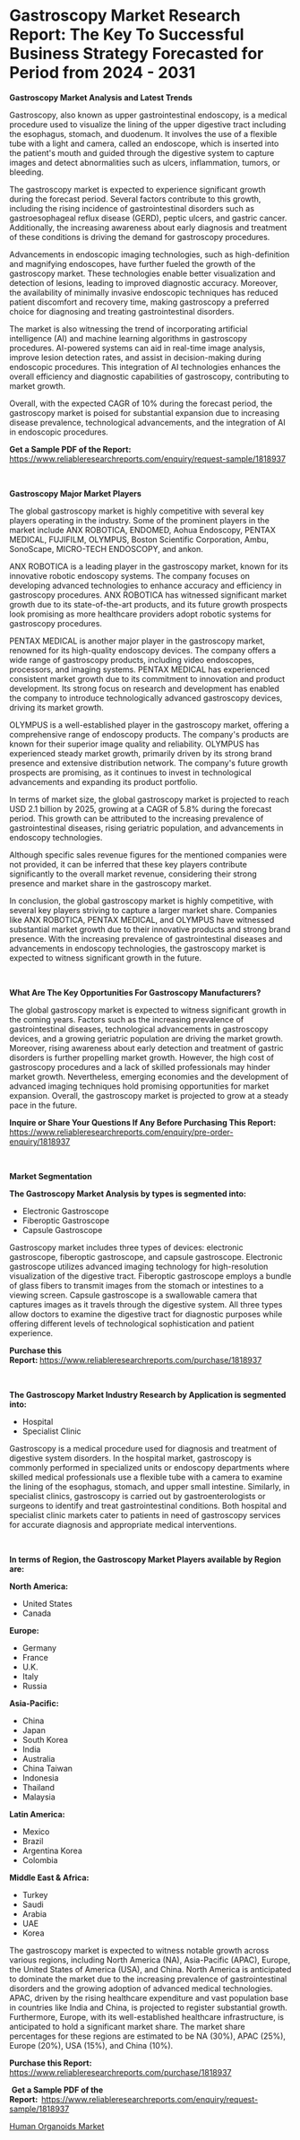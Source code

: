 <p><h1>Gastroscopy Market Research Report: The Key To Successful Business Strategy Forecasted for Period from 2024 - 2031</h1></p><p><strong>Gastroscopy Market Analysis and Latest Trends</strong></p>
<p><p>Gastroscopy, also known as upper gastrointestinal endoscopy, is a medical procedure used to visualize the lining of the upper digestive tract including the esophagus, stomach, and duodenum. It involves the use of a flexible tube with a light and camera, called an endoscope, which is inserted into the patient's mouth and guided through the digestive system to capture images and detect abnormalities such as ulcers, inflammation, tumors, or bleeding.</p><p>The gastroscopy market is expected to experience significant growth during the forecast period. Several factors contribute to this growth, including the rising incidence of gastrointestinal disorders such as gastroesophageal reflux disease (GERD), peptic ulcers, and gastric cancer. Additionally, the increasing awareness about early diagnosis and treatment of these conditions is driving the demand for gastroscopy procedures.</p><p>Advancements in endoscopic imaging technologies, such as high-definition and magnifying endoscopes, have further fueled the growth of the gastroscopy market. These technologies enable better visualization and detection of lesions, leading to improved diagnostic accuracy. Moreover, the availability of minimally invasive endoscopic techniques has reduced patient discomfort and recovery time, making gastroscopy a preferred choice for diagnosing and treating gastrointestinal disorders.</p><p>The market is also witnessing the trend of incorporating artificial intelligence (AI) and machine learning algorithms in gastroscopy procedures. AI-powered systems can aid in real-time image analysis, improve lesion detection rates, and assist in decision-making during endoscopic procedures. This integration of AI technologies enhances the overall efficiency and diagnostic capabilities of gastroscopy, contributing to market growth.</p><p>Overall, with the expected CAGR of 10% during the forecast period, the gastroscopy market is poised for substantial expansion due to increasing disease prevalence, technological advancements, and the integration of AI in endoscopic procedures.</p></p>
<p><strong>Get a Sample PDF of the Report:&nbsp;</strong> <a href="https://www.reliableresearchreports.com/enquiry/request-sample/1818937">https://www.reliableresearchreports.com/enquiry/request-sample/1818937</a></p>
<p>&nbsp;</p>
<p><strong>Gastroscopy Major Market Players</strong></p>
<p><p>The global gastroscopy market is highly competitive with several key players operating in the industry. Some of the prominent players in the market include ANX ROBOTICA, ENDOMED, Aohua Endoscopy, PENTAX MEDICAL, FUJIFILM, OLYMPUS, Boston Scientific Corporation, Ambu, SonoScape, MICRO-TECH ENDOSCOPY, and ankon.</p><p>ANX ROBOTICA is a leading player in the gastroscopy market, known for its innovative robotic endoscopy systems. The company focuses on developing advanced technologies to enhance accuracy and efficiency in gastroscopy procedures. ANX ROBOTICA has witnessed significant market growth due to its state-of-the-art products, and its future growth prospects look promising as more healthcare providers adopt robotic systems for gastroscopy procedures.</p><p>PENTAX MEDICAL is another major player in the gastroscopy market, renowned for its high-quality endoscopy devices. The company offers a wide range of gastroscopy products, including video endoscopes, processors, and imaging systems. PENTAX MEDICAL has experienced consistent market growth due to its commitment to innovation and product development. Its strong focus on research and development has enabled the company to introduce technologically advanced gastroscopy devices, driving its market growth.</p><p>OLYMPUS is a well-established player in the gastroscopy market, offering a comprehensive range of endoscopy products. The company's products are known for their superior image quality and reliability. OLYMPUS has experienced steady market growth, primarily driven by its strong brand presence and extensive distribution network. The company's future growth prospects are promising, as it continues to invest in technological advancements and expanding its product portfolio.</p><p>In terms of market size, the global gastroscopy market is projected to reach USD 2.1 billion by 2025, growing at a CAGR of 5.8% during the forecast period. This growth can be attributed to the increasing prevalence of gastrointestinal diseases, rising geriatric population, and advancements in endoscopy technologies.</p><p>Although specific sales revenue figures for the mentioned companies were not provided, it can be inferred that these key players contribute significantly to the overall market revenue, considering their strong presence and market share in the gastroscopy market.</p><p>In conclusion, the global gastroscopy market is highly competitive, with several key players striving to capture a larger market share. Companies like ANX ROBOTICA, PENTAX MEDICAL, and OLYMPUS have witnessed substantial market growth due to their innovative products and strong brand presence. With the increasing prevalence of gastrointestinal diseases and advancements in endoscopy technologies, the gastroscopy market is expected to witness significant growth in the future.</p></p>
<p>&nbsp;</p>
<p><strong>What Are The Key Opportunities For Gastroscopy Manufacturers?</strong></p>
<p><p>The global gastroscopy market is expected to witness significant growth in the coming years. Factors such as the increasing prevalence of gastrointestinal diseases, technological advancements in gastroscopy devices, and a growing geriatric population are driving the market growth. Moreover, rising awareness about early detection and treatment of gastric disorders is further propelling market growth. However, the high cost of gastroscopy procedures and a lack of skilled professionals may hinder market growth. Nevertheless, emerging economies and the development of advanced imaging techniques hold promising opportunities for market expansion. Overall, the gastroscopy market is projected to grow at a steady pace in the future.</p></p>
<p><strong>Inquire or Share Your Questions If Any Before Purchasing This Report:</strong> <a href="https://www.reliableresearchreports.com/enquiry/pre-order-enquiry/1818937">https://www.reliableresearchreports.com/enquiry/pre-order-enquiry/1818937</a></p>
<p>&nbsp;</p>
<p><strong>Market Segmentation</strong></p>
<p><strong>The Gastroscopy Market Analysis by types is segmented into:</strong></p>
<p><ul><li>Electronic Gastroscope</li><li>Fiberoptic Gastroscope</li><li>Capsule Gastroscope</li></ul></p>
<p><p>Gastroscopy market includes three types of devices: electronic gastroscope, fiberoptic gastroscope, and capsule gastroscope. Electronic gastroscope utilizes advanced imaging technology for high-resolution visualization of the digestive tract. Fiberoptic gastroscope employs a bundle of glass fibers to transmit images from the stomach or intestines to a viewing screen. Capsule gastroscope is a swallowable camera that captures images as it travels through the digestive system. All three types allow doctors to examine the digestive tract for diagnostic purposes while offering different levels of technological sophistication and patient experience.</p></p>
<p><strong>Purchase this Report:&nbsp;</strong><a href="https://www.reliableresearchreports.com/purchase/1818937">https://www.reliableresearchreports.com/purchase/1818937</a></p>
<p>&nbsp;</p>
<p><strong>The Gastroscopy Market Industry Research by Application is segmented into:</strong></p>
<p><ul><li>Hospital</li><li>Specialist Clinic</li></ul></p>
<p><p>Gastroscopy is a medical procedure used for diagnosis and treatment of digestive system disorders. In the hospital market, gastroscopy is commonly performed in specialized units or endoscopy departments where skilled medical professionals use a flexible tube with a camera to examine the lining of the esophagus, stomach, and upper small intestine. Similarly, in specialist clinics, gastroscopy is carried out by gastroenterologists or surgeons to identify and treat gastrointestinal conditions. Both hospital and specialist clinic markets cater to patients in need of gastroscopy services for accurate diagnosis and appropriate medical interventions.</p></p>
<p>&nbsp;</p>
<p><strong>In terms of Region, the Gastroscopy Market Players available by Region are:</strong></p>
<p>
    <p> <strong> North America: </strong>
        <ul>
            <li>United States</li>
            <li>Canada</li>
        </ul>
        </p> 
    <p> <strong> Europe: </strong>
        <ul>
            <li>Germany</li>
            <li>France</li>
            <li>U.K.</li>
            <li>Italy</li>
            <li>Russia</li>
        </ul>
        </p> 
    <p> <strong> Asia-Pacific: </strong>
        <ul>
            <li>China</li>
            <li>Japan</li>
            <li>South Korea</li>
            <li>India</li>
            <li>Australia</li>
            <li>China Taiwan</li>
            <li>Indonesia</li>
            <li>Thailand</li>
            <li>Malaysia</li>
        </ul>
        </p> 
    <p> <strong> Latin America: </strong>
        <ul>
            <li>Mexico</li>
            <li>Brazil</li>
            <li>Argentina Korea</li>
            <li>Colombia</li>
        </ul>
        </p> 
    <p> <strong> Middle East & Africa: </strong>
        <ul>
            <li>Turkey</li>
            <li>Saudi</li>
            <li>Arabia</li>
            <li>UAE</li>
            <li>Korea</li>
        </ul>
    </p>
    </p>
<p><p>The gastroscopy market is expected to witness notable growth across various regions, including North America (NA), Asia-Pacific (APAC), Europe, the United States of America (USA), and China. North America is anticipated to dominate the market due to the increasing prevalence of gastrointestinal disorders and the growing adoption of advanced medical technologies. APAC, driven by the rising healthcare expenditure and vast population base in countries like India and China, is projected to register substantial growth. Furthermore, Europe, with its well-established healthcare infrastructure, is anticipated to hold a significant market share. The market share percentages for these regions are estimated to be NA (30%), APAC (25%), Europe (20%), USA (15%), and China (10%).</p></p>
<p><strong>Purchase this Report: </strong><a href="https://www.reliableresearchreports.com/purchase/1818937">https://www.reliableresearchreports.com/purchase/1818937</a></p>
<p>&nbsp;<strong>Get a Sample PDF of the Report:&nbsp;&nbsp;</strong><a href="https://www.reliableresearchreports.com/enquiry/request-sample/1818937">https://www.reliableresearchreports.com/enquiry/request-sample/1818937</a></p>
<p><strong></strong></p>
<p><p><a href="https://github.com/khayangel/Market-Research-Report-List-1/blob/main/human-organoids-market.md">Human Organoids Market</a></p></p>